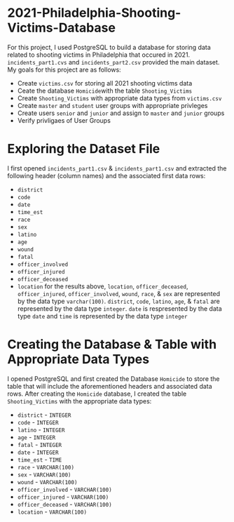 # 2021-Philadelphia-Shooting-Victims-Database
For this project, I used PostgreSQL to build a database for storing data related to shooting victims in Philadelphia that occured in 2021. `incidents_part1.cvs` and `incidents_part2.csv` provided the main dataset. My goals for this project are as follows:
  - Create `victims.csv` for storing all 2021 shooting victims data
  - Ceate the database `Homicide`with the table `Shooting_Victims`
  - Create `Shooting_Victims` with appropriate data types from `victims.csv`
  - Create `master` and `student` user groups with appropriate privleges
  - Create users `senior` and `junior` and assign to `master` and `junior` groups
  - Verify privligaes of User Groups

# Exploring the Dataset File 
I first opened `incidents_part1.csv` & `incidents_part1.csv` and extracted the following header (column names) and the associated first data rows:
  - `district`
  - `code`
  - `date`
  - `time_est`
  - `race`
  - `sex`
  - `latino`
  - `age`
  - `wound`
  - `fatal`
  - `officer_involved`
  - `officer_injured`
  - `officer_deceased`
  - `location`
for the results above, `location`, `officer_deceased`, `officer_injured`, `officer_involved`, `wound`, `race`, & `sex` are represented by the data type `varchar(100)`. `district`, `code`, `latino`, `age`, & `fatal` are represented by the data type `integer`. `date` is respresented by the data type `date` and `time` is represented by the data type `integer`
# Creating the Database & Table with Appropriate Data Types
I opened PostgreSQL and first created the Database `Homicide` to store the table that will include the aforementioned headers and associated data rows. After creating the `Homicide` database, I created the table `Shooting_Victims` with the appropriate data types:
 - `district` - `INTEGER`
  - `code` - `INTEGER`
  - `latino` - `INTEGER`
  - `age` - `INTEGER`
  - `fatal` - `INTEGER`
  - `date` - `INTEGER`
  - `time_est` - `TIME`
  - `race` - `VARCHAR(100)`
  - `sex` - `VARCHAR(100)`
  - `wound` - `VARCHAR(100)`
  - `officer_involved` - `VARCHAR(100)`
  - `officer_injured` - `VARCHAR(100)`
  - `officer_deceased` - `VARCHAR(100)`
  - `location` - `VARCHAR(100)`
  
  

